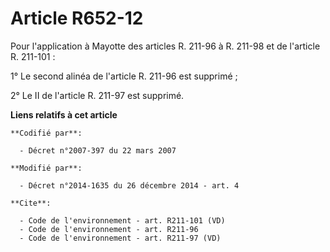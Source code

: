 # Article R652-12

Pour l'application à Mayotte des articles R. 211-96 à R. 211-98 et de l'article R. 211-101 : 

1° Le second alinéa de l'article R. 211-96 est supprimé ; 

2° Le II de l'article R. 211-97 est supprimé.

**Liens relatifs à cet article**

	**Codifié par**:

	  - Décret n°2007-397 du 22 mars 2007

	**Modifié par**:

	  - Décret n°2014-1635 du 26 décembre 2014 - art. 4

	**Cite**:

	  - Code de l'environnement - art. R211-101 (VD)
	  - Code de l'environnement - art. R211-96
	  - Code de l'environnement - art. R211-97 (VD)
